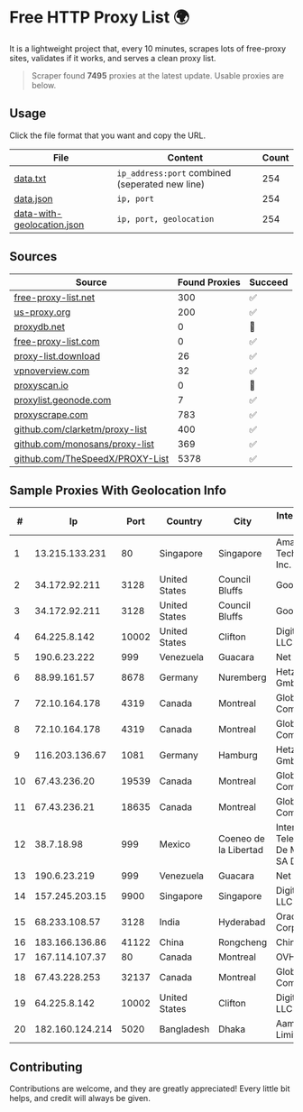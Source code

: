 
# Free HTTP Proxy List 🌍

It is a lightweight project that, every 10 minutes, scrapes lots of free-proxy sites, validates if it works, and serves a clean proxy list.


> Scraper found **7495** proxies at the latest update. Usable proxies are below.

## Usage

Click the file format that you want and copy the URL.


|File|Content|Count|
|----|-------|-----|
|[data.txt](https://raw.githubusercontent.com/themiralay/Proxy-List-World/master/data.txt)|`ip_address:port` combined (seperated new line)|254|
|[data.json](https://raw.githubusercontent.com/themiralay/Proxy-List-World/master/data.json)|`ip, port`|254|
|[data-with-geolocation.json](https://raw.githubusercontent.com/themiralay/Proxy-List-World/master/data-with-geolocation.json)|`ip, port, geolocation`|254|

## Sources

|Source|Found Proxies|Succeed|
|------|-------------|-------|
|[free-proxy-list.net](https://free-proxy-list.net)|300|✅|
|[us-proxy.org](https://www.us-proxy.org)|200|✅|
|[proxydb.net](http://proxydb.net)|0|🚫|
|[free-proxy-list.com](https://free-proxy-list.com/?page=&port=&type%5B%5D=http&type%5B%5D=https&up_time=0&search=Search)|0|✅|
|[proxy-list.download](https://www.proxy-list.download/HTTP)|26|✅|
|[vpnoverview.com](https://vpnoverview.com/privacy/anonymous-browsing/free-proxy-servers)|32|✅|
|[proxyscan.io](https://www.proxyscan.io)|0|🚫|
|[proxylist.geonode.com](https://proxylist.geonode.com/api/proxy-list?limit=300&page=1&sort_by=lastChecked&sort_type=desc&protocols=http,https)|7|✅|
|[proxyscrape.com](https://api.proxyscrape.com/v2/?request=displayproxies&protocol=http&timeout=10000&country=all&ssl=all&anonymity=all)|783|✅|
|[github.com/clarketm/proxy-list](https://raw.githubusercontent.com/clarketm/proxy-list/master/proxy-list-raw.txt)|400|✅|
|[github.com/monosans/proxy-list](https://raw.githubusercontent.com/monosans/proxy-list/main/proxies/http.txt)|369|✅|
|[github.com/TheSpeedX/PROXY-List](https://raw.githubusercontent.com/TheSpeedX/PROXY-List/master/http.txt)|5378|✅|


## Sample Proxies With Geolocation Info

|#|Ip|Port|Country|City|Internet Service Provider|
|-|--|----|-------|----|-------------------------|
|1|13.215.133.231|80|Singapore|Singapore|Amazon Technologies Inc.|
|2|34.172.92.211|3128|United States|Council Bluffs|Google LLC|
|3|34.172.92.211|3128|United States|Council Bluffs|Google LLC|
|4|64.225.8.142|10002|United States|Clifton|DigitalOcean, LLC|
|5|190.6.23.222|999|Venezuela|Guacara|Net Uno|
|6|88.99.161.57|8678|Germany|Nuremberg|Hetzner Online GmbH|
|7|72.10.164.178|4319|Canada|Montreal|GloboTech Communications|
|8|72.10.164.178|4319|Canada|Montreal|GloboTech Communications|
|9|116.203.136.67|1081|Germany|Hamburg|Hetzner Online GmbH|
|10|67.43.236.20|19539|Canada|Montreal|GloboTech Communications|
|11|67.43.236.21|18635|Canada|Montreal|GloboTech Communications|
|12|38.7.18.98|999|Mexico|Coeneo de la Libertad|Internet Telefonia Y TV De Michoacan SA De CV|
|13|190.6.23.219|999|Venezuela|Guacara|Net Uno|
|14|157.245.203.15|9900|Singapore|Singapore|DigitalOcean, LLC|
|15|68.233.108.57|3128|India|Hyderabad|Oracle Corporation|
|16|183.166.136.86|41122|China|Rongcheng|Chinanet|
|17|167.114.107.37|80|Canada|Montreal|OVH SAS|
|18|67.43.228.253|32137|Canada|Montreal|GloboTech Communications|
|19|64.225.8.142|10002|United States|Clifton|DigitalOcean, LLC|
|20|182.160.124.214|5020|Bangladesh|Dhaka|Aamra Networks Limited|



## Contributing

Contributions are welcome, and they are greatly appreciated! Every
little bit helps, and credit will always be given.

